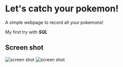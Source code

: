 # Let's catch your pokemon!

A simple webpage to record all your pokemons! <br/>

My first try with ***SQL*** 

## Screen shot
![screen shot](/img/shot1.png)
![screen shot](/img/shot2.png)

